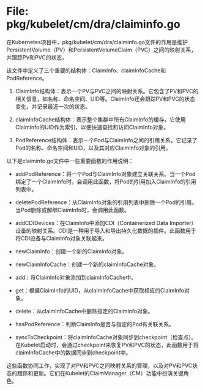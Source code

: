 # File: pkg/kubelet/cm/dra/claiminfo.go

在Kubernetes项目中，pkg/kubelet/cm/dra/claiminfo.go文件的作用是维护PersistentVolume（PV）和PersistentVolumeClaim（PVC）之间的映射关系，并跟踪PV和PVC的状态。

该文件中定义了三个重要的结构体：ClaimInfo、claimInfoCache和PodReference。

1. ClaimInfo结构体：表示一个PV与PVC之间的映射关系。它包含了PV和PVC的相关信息，如名称、命名空间、UID等。ClaimInfo还会跟踪PV和PVC的状态变化，并记录最近一次的状态。

2. claimInfoCache结构体：表示整个集群中所有ClaimInfo的缓存。它使用ClaimInfo的UID作为索引，以便快速查找和访问ClaimInfo对象。

3. PodReference结构体：表示一个Pod与ClaimInfo之间的引用关系。它记录了Pod的名称、命名空间和UID，以及其对应ClaimInfo对象的引用。

以下是claiminfo.go文件中一些重要函数的作用说明：

- addPodReference：将一个Pod与ClaimInfo对象建立关联关系。当一个Pod绑定了一个ClaimInfo时，会调用此函数，将Pod的引用加入ClaimInfo的引用列表中。

- deletePodReference：从ClaimInfo对象的引用列表中删除一个Pod的引用。当Pod删除或解绑ClaimInfo时，会调用此函数。

- addCDIDevices：在ClaimInfo中添加CDI（Containerized Data Importer）设备的映射关系。CDI是一种用于导入和导出持久化数据的插件。此函数用于将CDI设备与ClaimInfo对象关联起来。

- newClaimInfo：创建一个新的ClaimInfo对象。

- newClaimInfoCache：创建一个新的claimInfoCache对象。

- add：将ClaimInfo对象添加到claimInfoCache中。

- get：根据ClaimInfo的UID，从claimInfoCache中获取相应的ClaimInfo对象。

- delete：从claimInfoCache中删除指定的ClaimInfo对象。

- hasPodReference：判断ClaimInfo是否与指定的Pod有关联关系。

- syncToCheckpoint：将claimInfoCache对象同步到checkpoint（检查点）。在Kubelet启动时，会通过checkpoint来恢复PV和PVC的状态，此函数用于将claimInfoCache中的数据同步到checkpoint中。

这些函数协同工作，实现了对PV和PVC之间映射关系的管理，以及对PV和PVC状态的跟踪和更新。它们在Kubelet的ClaimManager（CM）功能中扮演关键角色。

